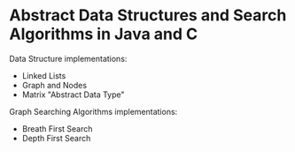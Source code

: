 # Abstract Data Structures and Search Algorithms in Java and C

Data Structure implementations:
- Linked Lists
- Graph and Nodes
- Matrix "Abstract Data Type"

Graph Searching Algorithms implementations:
- Breath First Search
- Depth First Search
